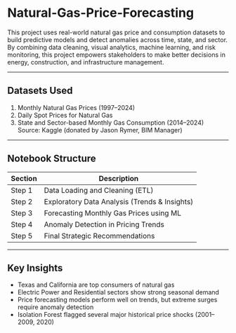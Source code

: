 # Natural-Gas-Price-Forecasting

This project uses real-world natural gas price and consumption datasets to build predictive models and detect anomalies across time, state, and sector. By combining data cleaning, visual analytics, machine learning, and risk monitoring, this project empowers stakeholders to make better decisions in energy, construction, and infrastructure management.

---

## Datasets Used

1. Monthly Natural Gas Prices (1997–2024)  
2. Daily Spot Prices for Natural Gas  
3. State and Sector-based Monthly Gas Consumption (2014–2024)  
   Source: Kaggle (donated by Jason Rymer, BIM Manager)

---

## Notebook Structure

| Section      | Description                                        |
|--------------|----------------------------------------------------|
| Step 1       | Data Loading and Cleaning (ETL)                    |
| Step 2       | Exploratory Data Analysis (Trends & Insights)      |
| Step 3       | Forecasting Monthly Gas Prices using ML            |
| Step 4       | Anomaly Detection in Pricing Trends                |
| Step 5       | Final Strategic Recommendations                    |

---

## Key Insights

- Texas and California are top consumers of natural gas
- Electric Power and Residential sectors show strong seasonal demand
- Price forecasting models perform well on trends, but extreme surges require anomaly detection
- Isolation Forest flagged several major historical price shocks (2001–2009, 2020)
